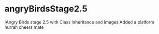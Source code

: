 # angryBirdsStage2.5
IAngry Birds stage 2.5 with Class Inheritance and Images
Added a platform hurrah cheers mate


